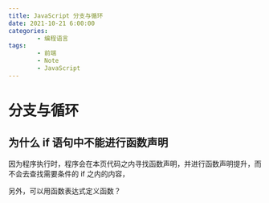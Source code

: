 ```yaml
---
title: JavaScript 分支与循环
date: 2021-10-21 6:00:00
categories:
        - 编程语言
tags:
        - 前端
        - Note
        - JavaScript
---
```


# 分支与循环

## 为什么 if 语句中不能进行函数声明

因为程序执行时，程序会在本页代码之内寻找函数声明，并进行函数声明提升，而不会去查找需要条件的 if 之内的内容，

另外，可以用函数表达式定义函数？





